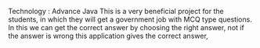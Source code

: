 Technology : Advance Java
This is a very beneficial project for the students, in which they will get a government job with MCQ type questions. 
In this we can get the correct answer by choosing the right answer, not if the answer is wrong this application gives the correct answer,
